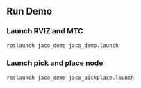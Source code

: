 ## Run Demo
### Launch RVIZ and MTC
```bash
roslaunch jaco_demo jaco_demo.launch 
```
### Launch pick and place node
```bash
roslaunch jaco_demo jaco_pickplace.launch 
```
